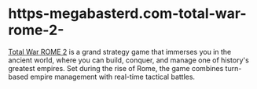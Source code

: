 # https-megabasterd.com-total-war-rome-2-
[Total War ROME 2](https://megabasterd.com/total-war-rome-2/) is a grand strategy game that immerses you in the ancient world, where you can build, conquer, and manage one of history's greatest empires. Set during the rise of Rome, the game combines turn-based empire management with real-time tactical battles.
